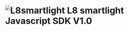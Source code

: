 ![L8smartlight](http://corcheaymedia.com/l8/wp-content/plugins/wp-l8-styles/images/logo.png)
L8 smartlight Javascript SDK V1.0
=========================